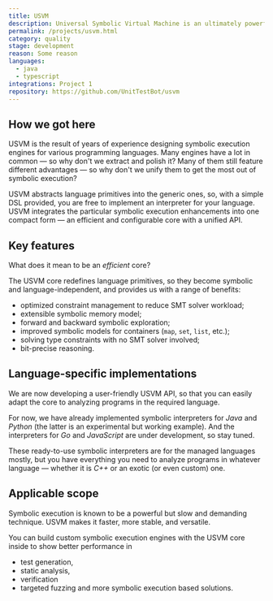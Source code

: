 ```yaml
---
title: USVM
description: Universal Symbolic Virtual Machine is an ultimately powerful language-agnostic core for implementing custom symbolic execution based products.
permalink: /projects/usvm.html
category: quality
stage: development
reason: Some reason
languages:
  - java
  - typescript
integrations: Project 1
repository: https://github.com/UnitTestBot/usvm
---
```


## How we got here

USVM is the result of years of experience designing symbolic execution engines for various programming languages. Many
engines have a lot in common — so why don't we extract and polish it? Many of them still feature different advantages
— so why don't we unify them to get the most out of symbolic execution?

USVM abstracts language primitives into the generic ones, so, with a simple DSL provided, you are free to implement an
interpreter for your language. USVM integrates the particular symbolic execution enhancements into one compact form
— an
efficient and configurable
core with a unified API.

## Key features

What does it mean to be an _efficient_ core?

The USVM core redefines language primitives, so they become symbolic and language-independent, and provides us
with a range of benefits:
* optimized constraint management to reduce SMT solver workload;
* extensible symbolic memory model;
* forward and backward symbolic exploration;
* improved symbolic models for containers (`map`, `set`, `list`, etc.);
* solving type constraints with no SMT solver involved;
* bit-precise reasoning.

## Language-specific implementations

We are now developing a user-friendly USVM API, so that you can easily adapt the core to analyzing programs
in the required language.

For now, we have already implemented symbolic interpreters for _Java_ and _Python_ (the latter is an experimental but
working example). And the interpreters for _Go_ and _JavaScript_ are under development, so stay tuned.

These ready-to-use symbolic interpreters are for the managed languages mostly, but you have everything you need to
analyze programs in whatever language — whether it is _C++_ or an exotic (or even custom) one.

## Applicable scope

Symbolic execution is known to be a powerful but slow and demanding technique. USVM makes it faster, more stable, and
versatile.

You can build custom symbolic execution engines with the USVM core inside to show better performance in
* test generation,
* static analysis,
* verification
* targeted fuzzing and more symbolic execution based solutions.
